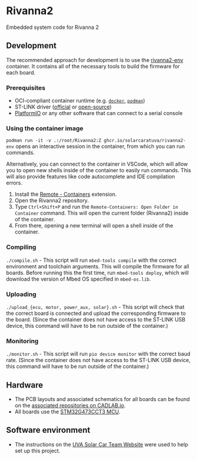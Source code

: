 # Rivanna2

Embedded system code for Rivanna 2

## Development
The recommended approach for development is to use the [rivanna2-env](https://github.com/orgs/solarcaratuva/packages/container/package/rivanna2-env) container. It contains all of the necessary tools to build the firmware for each board. 

### Prerequisites
- OCI-compliant container runtime (e.g. [`docker`](https://docs.docker.com/engine/install/), [`podman`](https://podman.io/getting-started/installation))
- ST-LINK driver ([official](https://www.st.com/en/development-tools/stsw-link009.html) or [open-source](https://github.com/stlink-org/stlink))
- [PlatformIO](https://platformio.org/install/cli) or any other software that can connect to a serial console

### Using the container image
`podman run -it -v .:/root/Rivanna2:Z ghcr.io/solarcaratuva/rivanna2-env` opens an interactive session in the container, from which you can run commands.

Alternatively, you can connect to the container in VSCode, which will allow you to open new shells inside of the container to easily run commands. This will also provide features like code autocomplete and IDE compilation errors. 

1. Install the [Remote - Containers](https://marketplace.visualstudio.com/items?itemName=ms-vscode-remote.remote-containers) extension.
2. Open the Rivanna2 repository.
3. Type `Ctrl+Shift+P` and run the `Remote-Containers: Open Folder in Container` command. This will open the current folder (Rivanna2) inside of the container.
4. From there, opening a new terminal will open a shell inside of the container.

### Compiling
`./compile.sh` - This script will run `mbed-tools compile` with the correct environment and toolchain arguments. This will compile the firmware for all boards. Before running this the first time, run `mbed-tools deploy`, which will download the version of Mbed OS specified in `mbed-os.lib`.

### Uploading
`./upload_{ecu, motor, power_aux, solar}.sh` - This script will check that the correct board is connected and upload the corresponding firmware to the board. (Since the container does not have access to the ST-LINK USB device, this command will have to be run outside of the container.)

### Monitoring
`./monitor.sh` - This script will run `pio device monitor` with the correct baud rate. (Since the container does not have access to the ST-LINK USB device, this command will have to be run outside of the container.)

## Hardware
* The PCB layouts and associated schematics for all boards can be found on the [associated repositories on CADLAB.io](https://cadlab.io/solar-car-uva).
* All boards use the [STM32G473CCT3 MCU](https://www.st.com/resource/en/datasheet/stm32g473ce.pdf).

## Software environment
* The instructions on the [UVA Solar Car Team Website](https://solarcaratuva.github.io/software/stm32-mbed-info.html) were used to help set up this project.
